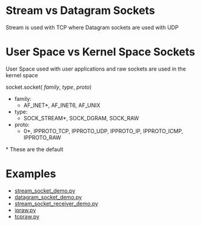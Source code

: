 # Stream vs Datagram Sockets
Stream is used with TCP where Datagram sockets are used with UDP

# User Space vs Kernel Space Sockets
User Space used with user applications and raw sockets are used in the kernel space

socket.socket( *family*, *type*, *proto*)
- family:
  - AF_INET*, AF_INET6, AF_UNIX
- type:
  - SOCK_STREAM*, SOCK_DGRAM, SOCK_RAW
- proto:
  - 0*, IPPROTO_TCP, IPPROTO_UDP, IPPROTO_IP, IPPROTO_ICMP, IPPROTO_RAW

\* These are the default

# Examples
- [stream_socket_demo.py](Socket_Scripts/stream_socket_demo.py)
- [datagram_socket_demo.py](Socket_Scripts/datagram_socket_demo.py)
- [stream_socket_receiver_demo.py](Socket_Scripts/stream_socket_receiver_demo.py)
- [ipraw.py](Socket_Scripts/ipraw.py)
- [tcpraw.py](Socket_Scripts/tcpraw.py)
